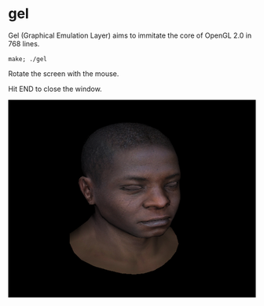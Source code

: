 # gel

Gel (Graphical Emulation Layer) aims to immitate the core of OpenGL 2.0 in 768 lines.

    make; ./gel

Rotate the screen with the mouse.

Hit END to close the window.

![screenshot](scrots/2018-01-11-181844_600x480_scrot.png)
